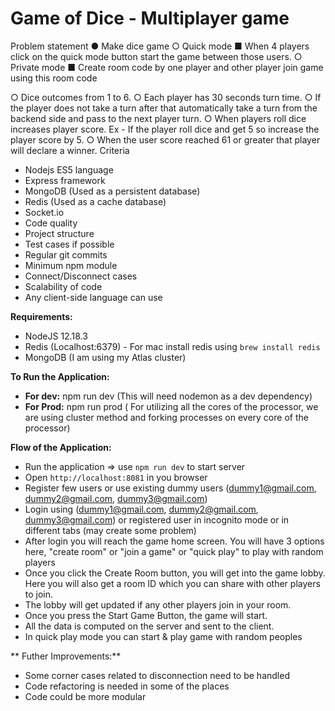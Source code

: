 # Game of Dice - Multiplayer game

Problem statement
● Make dice game
○ Quick mode
■ When 4 players click on the quick mode button start the game between
those users. ○ Private mode
■ Create room code by one player and other player join game using this
room code

○ Dice outcomes from 1 to 6. ○ Each player has 30 seconds turn time. ○ If the player does not take a turn after that automatically take a turn from the
backend side and pass to the next player turn. ○ When players roll dice increases player score. Ex - If the player roll dice and get
5 so increase the player score by 5. ○ When the user score reached 61 or greater that player will declare a winner. Criteria
- Nodejs ES5 language
- Express framework
- MongoDB (Used as a persistent database)
- Redis (Used as a cache database)
- Socket.io
- Code quality
- Project structure
- Test cases if possible
- Regular git commits
- Minimum npm module
- Connect/Disconnect cases
- Scalability of code
- Any client-side language can use

**Requirements:**
* NodeJS 12.18.3
* Redis (Localhost:6379) - For mac install redis using `brew install redis`
* MongoDB (I am using my Atlas cluster)

**To Run the Application:**
* **For dev:** npm run dev (This will need nodemon as a dev dependency)
* **For Prod:** npm run prod ( For utilizing all the cores of the processor, we are using cluster method and forking processes on every core of the processor)

**Flow of the Application:**
* Run the application => use `npm run dev` to start server
* Open `http://localhost:8081` in you browser
* Register few users or use existing dummy users (dummy1@gmail.com, dummy2@gmail.com, dummy3@gmail.com)
* Login using (dummy1@gmail.com, dummy2@gmail.com, dummy3@gmail.com) or registered user in incognito mode or in different tabs (may create some problem)
* After login you will reach the game home screen. You will have 3 options here, "create room" or "join a game" or "quick play" to play with random players
* Once you click the Create Room button, you will get into the game lobby. Here you will also get a room ID which you can share with other players to join.
* The lobby will get updated if any other players join in your room.
* Once you press the Start Game Button, the game will start. 
* All the data is computed on the server and sent to the client.
* In quick play mode you can start & play game with random peoples



** Futher Improvements:**
* Some corner cases related to disconnection need to be handled 
* Code refactoring is needed in some of the  places
* Code could be more modular



